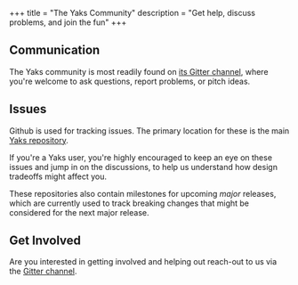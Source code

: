 +++
title = "The Yaks Community"
description = "Get help, discuss problems, and join the fun"
+++

## Communication

The Yaks community is most readily found on
[its Gitter channel](https://gitter.im/atolab/yaks), where you're welcome to
ask questions, report problems, or pitch ideas.

## Issues

Github is used for tracking issues. The primary location for these is the main
[Yaks repository](https://github.com/atolab/yaks/issues).

If you're a Yaks user, you're highly encouraged to keep an eye on these issues
and jump in on the discussions, to help us understand how design tradeoffs might
affect you.

These repositories also contain milestones for upcoming *major* releases, which
are currently used to track breaking changes that might be considered for the
next major release.

## Get Involved

Are you interested in getting involved and helping out reach-out to us 
via the [Gitter channel](http://gitter.im/atolab/yaks).

